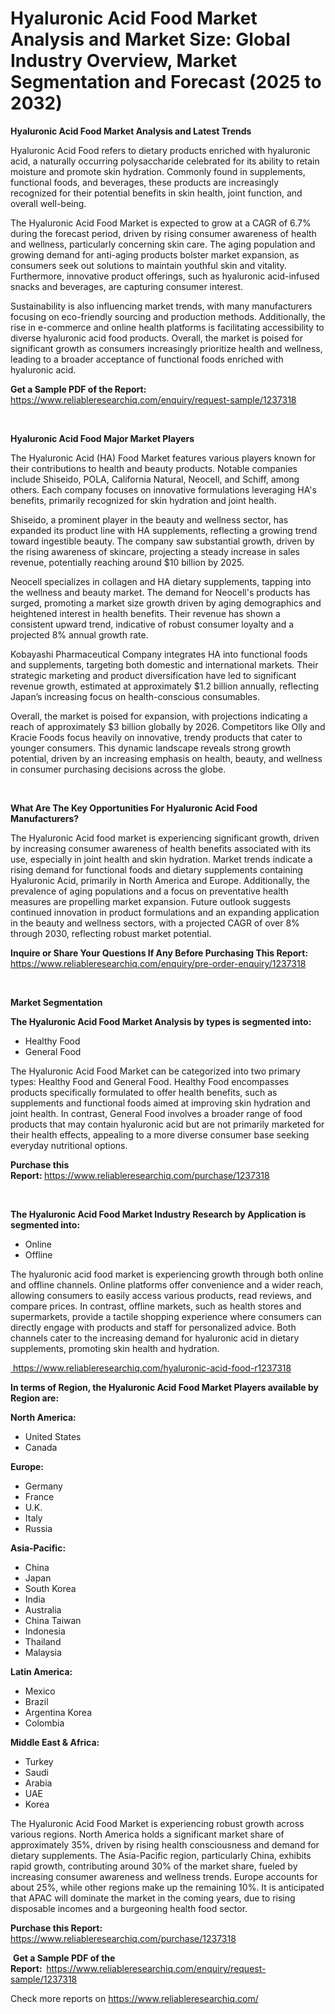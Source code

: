 <p><h1>Hyaluronic Acid Food Market Analysis and Market Size: Global Industry Overview, Market Segmentation and Forecast (2025 to 2032)</h1></p><p><strong>Hyaluronic Acid Food Market Analysis and Latest Trends</strong></p>
<p><p>Hyaluronic Acid Food refers to dietary products enriched with hyaluronic acid, a naturally occurring polysaccharide celebrated for its ability to retain moisture and promote skin hydration. Commonly found in supplements, functional foods, and beverages, these products are increasingly recognized for their potential benefits in skin health, joint function, and overall well-being.</p><p>The Hyaluronic Acid Food Market is expected to grow at a CAGR of 6.7% during the forecast period, driven by rising consumer awareness of health and wellness, particularly concerning skin care. The aging population and growing demand for anti-aging products bolster market expansion, as consumers seek out solutions to maintain youthful skin and vitality. Furthermore, innovative product offerings, such as hyaluronic acid-infused snacks and beverages, are capturing consumer interest.</p><p>Sustainability is also influencing market trends, with many manufacturers focusing on eco-friendly sourcing and production methods. Additionally, the rise in e-commerce and online health platforms is facilitating accessibility to diverse hyaluronic acid food products. Overall, the market is poised for significant growth as consumers increasingly prioritize health and wellness, leading to a broader acceptance of functional foods enriched with hyaluronic acid.</p></p>
<p><strong>Get a Sample PDF of the Report:&nbsp;</strong> <a href="https://www.reliableresearchiq.com/enquiry/request-sample/1237318?utm_campaign=2443&utm_medium=2&utm_source=Github&utm_content=ia&utm_term=05042025&utm_id=hyaluronic-acid-food">https://www.reliableresearchiq.com/enquiry/request-sample/1237318</a></p>
<p>&nbsp;</p>
<p><strong>Hyaluronic Acid Food Major Market Players</strong></p>
<p><p>The Hyaluronic Acid (HA) Food Market features various players known for their contributions to health and beauty products. Notable companies include Shiseido, POLA, California Natural, Neocell, and Schiff, among others. Each company focuses on innovative formulations leveraging HA's benefits, primarily recognized for skin hydration and joint health.</p><p>Shiseido, a prominent player in the beauty and wellness sector, has expanded its product line with HA supplements, reflecting a growing trend toward ingestible beauty. The company saw substantial growth, driven by the rising awareness of skincare, projecting a steady increase in sales revenue, potentially reaching around $10 billion by 2025.</p><p>Neocell specializes in collagen and HA dietary supplements, tapping into the wellness and beauty market. The demand for Neocell's products has surged, promoting a market size growth driven by aging demographics and heightened interest in health benefits. Their revenue has shown a consistent upward trend, indicative of robust consumer loyalty and a projected 8% annual growth rate.</p><p>Kobayashi Pharmaceutical Company integrates HA into functional foods and supplements, targeting both domestic and international markets. Their strategic marketing and product diversification have led to significant revenue growth, estimated at approximately $1.2 billion annually, reflecting Japan’s increasing focus on health-conscious consumables.</p><p>Overall, the market is poised for expansion, with projections indicating a reach of approximately $3 billion globally by 2026. Competitors like Olly and Kracie Foods focus heavily on innovative, trendy products that cater to younger consumers. This dynamic landscape reveals strong growth potential, driven by an increasing emphasis on health, beauty, and wellness in consumer purchasing decisions across the globe.</p></p>
<p>&nbsp;</p>
<p><strong>What Are The Key Opportunities For Hyaluronic Acid Food Manufacturers?</strong></p>
<p><p>The Hyaluronic Acid food market is experiencing significant growth, driven by increasing consumer awareness of health benefits associated with its use, especially in joint health and skin hydration. Market trends indicate a rising demand for functional foods and dietary supplements containing Hyaluronic Acid, primarily in North America and Europe. Additionally, the prevalence of aging populations and a focus on preventative health measures are propelling market expansion. Future outlook suggests continued innovation in product formulations and an expanding application in the beauty and wellness sectors, with a projected CAGR of over 8% through 2030, reflecting robust market potential.</p></p>
<p><strong>Inquire or Share Your Questions If Any Before Purchasing This Report:</strong> <a href="https://www.reliableresearchiq.com/enquiry/pre-order-enquiry/1237318?utm_campaign=2443&utm_medium=2&utm_source=Github&utm_content=ia&utm_term=05042025&utm_id=hyaluronic-acid-food">https://www.reliableresearchiq.com/enquiry/pre-order-enquiry/1237318</a></p>
<p>&nbsp;</p>
<p><strong>Market Segmentation</strong></p>
<p><strong>The Hyaluronic Acid Food Market Analysis by types is segmented into:</strong></p>
<p><ul><li>Healthy Food</li><li>General Food</li></ul></p>
<p><p>The Hyaluronic Acid Food Market can be categorized into two primary types: Healthy Food and General Food. Healthy Food encompasses products specifically formulated to offer health benefits, such as supplements and functional foods aimed at improving skin hydration and joint health. In contrast, General Food involves a broader range of food products that may contain hyaluronic acid but are not primarily marketed for their health effects, appealing to a more diverse consumer base seeking everyday nutritional options.</p></p>
<p><strong>Purchase this Report:&nbsp;</strong><a href="https://www.reliableresearchiq.com/purchase/1237318?utm_campaign=2443&utm_medium=2&utm_source=Github&utm_content=ia&utm_term=05042025&utm_id=hyaluronic-acid-food">https://www.reliableresearchiq.com/purchase/1237318</a></p>
<p>&nbsp;</p>
<p><strong>The Hyaluronic Acid Food Market Industry Research by Application is segmented into:</strong></p>
<p><ul><li>Online</li><li>Offline</li></ul></p>
<p><p>The hyaluronic acid food market is experiencing growth through both online and offline channels. Online platforms offer convenience and a wider reach, allowing consumers to easily access various products, read reviews, and compare prices. In contrast, offline markets, such as health stores and supermarkets, provide a tactile shopping experience where consumers can directly engage with products and staff for personalized advice. Both channels cater to the increasing demand for hyaluronic acid in dietary supplements, promoting skin health and hydration.</p></p>
<p><a href="https://www.reliableresearchiq.com/hyaluronic-acid-food-r1237318?utm_campaign=2443&utm_medium=2&utm_source=Github&utm_content=ia&utm_term=05042025&utm_id=hyaluronic-acid-food">&nbsp;https://www.reliableresearchiq.com/hyaluronic-acid-food-r1237318</a></p>
<p><strong>In terms of Region, the Hyaluronic Acid Food Market Players available by Region are:</strong></p>
<p>
    <p> <strong> North America: </strong>
        <ul>
            <li>United States</li>
            <li>Canada</li>
        </ul>
        </p> 
    <p> <strong> Europe: </strong>
        <ul>
            <li>Germany</li>
            <li>France</li>
            <li>U.K.</li>
            <li>Italy</li>
            <li>Russia</li>
        </ul>
        </p> 
    <p> <strong> Asia-Pacific: </strong>
        <ul>
            <li>China</li>
            <li>Japan</li>
            <li>South Korea</li>
            <li>India</li>
            <li>Australia</li>
            <li>China Taiwan</li>
            <li>Indonesia</li>
            <li>Thailand</li>
            <li>Malaysia</li>
        </ul>
        </p> 
    <p> <strong> Latin America: </strong>
        <ul>
            <li>Mexico</li>
            <li>Brazil</li>
            <li>Argentina Korea</li>
            <li>Colombia</li>
        </ul>
        </p> 
    <p> <strong> Middle East & Africa: </strong>
        <ul>
            <li>Turkey</li>
            <li>Saudi</li>
            <li>Arabia</li>
            <li>UAE</li>
            <li>Korea</li>
        </ul>
    </p>
    </p>
<p><p>The Hyaluronic Acid Food Market is experiencing robust growth across various regions. North America holds a significant market share of approximately 35%, driven by rising health consciousness and demand for dietary supplements. The Asia-Pacific region, particularly China, exhibits rapid growth, contributing around 30% of the market share, fueled by increasing consumer awareness and wellness trends. Europe accounts for about 25%, while other regions make up the remaining 10%. It is anticipated that APAC will dominate the market in the coming years, due to rising disposable incomes and a burgeoning health food sector.</p></p>
<p><strong>Purchase this Report: </strong><a href="https://www.reliableresearchiq.com/purchase/1237318?utm_campaign=2443&utm_medium=2&utm_source=Github&utm_content=ia&utm_term=05042025&utm_id=hyaluronic-acid-food">https://www.reliableresearchiq.com/purchase/1237318</a></p>
<p>&nbsp;<strong>Get a Sample PDF of the Report:&nbsp;&nbsp;</strong><a href="https://www.reliableresearchiq.com/enquiry/request-sample/1237318?utm_campaign=2443&utm_medium=2&utm_source=Github&utm_content=ia&utm_term=05042025&utm_id=hyaluronic-acid-food">https://www.reliableresearchiq.com/enquiry/request-sample/1237318</a></p>
<p><strong></strong></p>
<p>Check more reports on <a href="https://www.reliableresearchiq.com/?utm_campaign=2443&utm_medium=2&utm_source=Github&utm_content=ia&utm_term=05042025&utm_id=hyaluronic-acid-food">https://www.reliableresearchiq.com/</a></p>